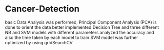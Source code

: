 # Cancer-Detection

basic Data Analysis was performed, 
Principal Component Analysis (PCA) is done to orient the data better 
implemented Decision Tree and three different NB and SVM models with different parameters 
analyzed the accuracy and also the time taken by each model to train
SVM model was further optimized by using gridSearchCV
